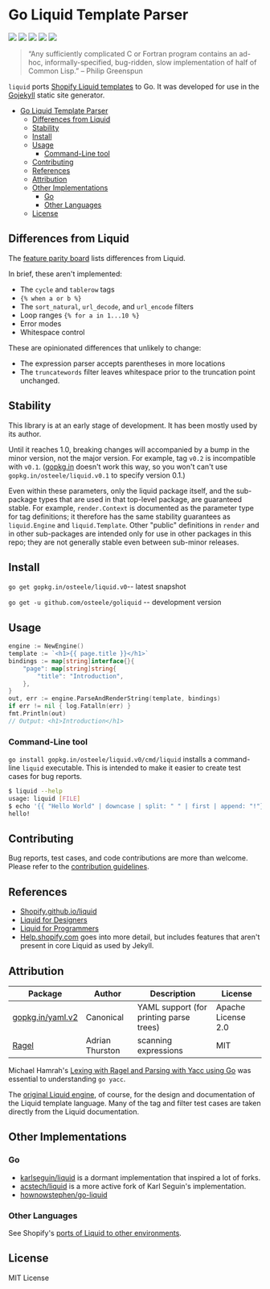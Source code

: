 # Go Liquid Template Parser

 [![][travis-svg]][travis-url] [![][coveralls-svg]][coveralls-url] [![][go-report-card-svg]][go-report-card-url] [![][godoc-svg]][godoc-url] [![][license-svg]][license-url]

> “Any sufficiently complicated C or Fortran program contains an ad-hoc, informally-specified, bug-ridden, slow implementation of half of Common Lisp.” – Philip Greenspun

`liquid` ports [Shopify Liquid templates](https://shopify.github.io/liquid) to Go. It was developed for use in the [Gojekyll](https://github.com/osteele/gojekyll) static site generator.

<!-- TOC -->

- [Go Liquid Template Parser](#go-liquid-template-parser)
    - [Differences from Liquid](#differences-from-liquid)
    - [Stability](#stability)
    - [Install](#install)
    - [Usage](#usage)
        - [Command-Line tool](#command-line-tool)
    - [Contributing](#contributing)
    - [References](#references)
    - [Attribution](#attribution)
    - [Other Implementations](#other-implementations)
        - [Go](#go)
        - [Other Languages](#other-languages)
    - [License](#license)

<!-- /TOC -->

## Differences from Liquid

The [feature parity board](https://github.com/osteele/liquid/projects/1) lists differences from Liquid.

In brief, these aren't implemented:

- The `cycle` and `tablerow` tags
- `{% when a or b %}`
- The `sort_natural`, `url_decode`, and `url_encode` filters
- Loop ranges `{% for a in 1...10 %}`
- Error modes
- Whitespace control

These are opinionated differences that unlikely to change:

- The expression parser accepts parentheses in more locations
- The `truncatewords` filter leaves whitespace prior to the truncation point unchanged.

## Stability

This library is at an early stage of development.
It has been mostly used by its author.

Until it reaches 1.0, breaking changes will accompanied by a bump in the minor version, not the major version. For example, tag `v0.2` is incompatible with `v0.1`. ([gopkg.in](http://gopkg.in) doesn't work this way, so you won't can't use `gopkg.in/osteele/liquid.v0.1` to specify version 0.1.)

Even within these parameters, only the liquid package itself, and the sub-package types that are used in that top-level package, are guaranteed stable. For example, `render.Context` is documented as the parameter type for tag definitions; it therefore has the same stability guarantees as `liquid.Engine` and `liquid.Template`. Other "public" definitions in `render` and in other sub-packages are intended only for use in other packages in this repo; they are not generally stable even between sub-minor releases.

## Install

`go get gopkg.in/osteele/liquid.v0`-- latest snapshot

`go get -u github.com/osteele/goliquid` -- development version

## Usage

```go
engine := NewEngine()
template := `<h1>{{ page.title }}</h1>`
bindings := map[string]interface{}{
    "page": map[string]string{
        "title": "Introduction",
    },
}
out, err := engine.ParseAndRenderString(template, bindings)
if err != nil { log.Fatalln(err) }
fmt.Println(out)
// Output: <h1>Introduction</h1>
```

### Command-Line tool

`go install gopkg.in/osteele/liquid.v0/cmd/liquid` installs a command-line `liquid` executable.
This is intended to make it easier to create test cases for bug reports.

```bash
$ liquid --help
usage: liquid [FILE]
$ echo '{{ "Hello World" | downcase | split: " " | first | append: "!"}}' | liquid
hello!
```

## Contributing

Bug reports, test cases, and code contributions are more than welcome.
Please refer to the [contribution guidelines](./CONTRIBUTING.md).

## References

* [Shopify.github.io/liquid](https://shopify.github.io/liquid)
* [Liquid for Designers](https://github.com/Shopify/liquid/wiki/Liquid-for-Designers)
* [Liquid for Programmers](https://github.com/Shopify/liquid/wiki/Liquid-for-Programmers)
* [Help.shopify.com](https://help.shopify.com/themes/liquid) goes into more detail, but includes features that aren't present in core Liquid as used by Jekyll.

## Attribution

| Package                                             | Author          | Description                             | License            |
|-----------------------------------------------------|-----------------|-----------------------------------------|--------------------|
| [gopkg.in/yaml.v2](https://github.com/go-yaml/yaml) | Canonical       | YAML support (for printing parse trees) | Apache License 2.0 |
| [Ragel](http://www.colm.net/open-source/ragel/)     | Adrian Thurston | scanning expressions                    | MIT                |

Michael Hamrah's [Lexing with Ragel and Parsing with Yacc using Go](https://medium.com/@mhamrah/lexing-with-ragel-and-parsing-with-yacc-using-go-81e50475f88f) was essential to understanding `go yacc`.

The [original Liquid engine](https://shopify.github.io/liquid), of course, for the design and documentation of the Liquid template language. Many of the tag and filter test cases are taken directly from the Liquid documentation.

## Other Implementations

### Go

* [karlseguin/liquid](https://github.com/karlseguin/liquid) is a dormant implementation that inspired a lot of forks.
* [acstech/liquid](https://github.com/acstech/liquid) is a more active fork of Karl Seguin's implementation.
* [hownowstephen/go-liquid](https://github.com/hownowstephen/go-liquid)

### Other Languages

 See Shopify's [ports of Liquid to other environments](https://github.com/Shopify/liquid/wiki/Ports-of-Liquid-to-other-environments).

## License

MIT License

[coveralls-url]: https://coveralls.io/r/osteele/liquid?branch=master
[coveralls-svg]: https://img.shields.io/coveralls/osteele/liquid.svg?branch=master

[godoc-url]: https://godoc.org/github.com/osteele/liquid
[godoc-svg]: https://godoc.org/github.com/osteele/liquid?status.svg

[license-url]: https://github.com/osteele/liquid/blob/master/LICENSE
[license-svg]: https://img.shields.io/badge/license-MIT-blue.svg

[go-report-card-url]: https://goreportcard.com/report/github.com/osteele/liquid
[go-report-card-svg]: https://goreportcard.com/badge/github.com/osteele/liquid

[travis-url]: https://travis-ci.org/osteele/liquid
[travis-svg]: https://img.shields.io/travis/osteele/liquid.svg?branch=master
